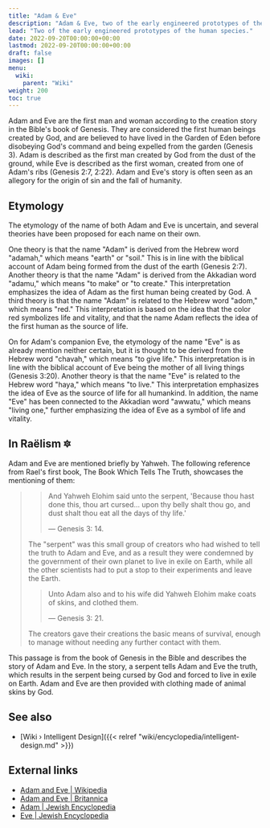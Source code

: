 ```yaml
---
title: "Adam & Eve"
description: "Adam & Eve, two of the early engineered prototypes of the human species."
lead: "Two of the early engineered prototypes of the human species."
date: 2022-09-20T00:00:00+00:00
lastmod: 2022-09-20T00:00:00+00:00
draft: false
images: []
menu:
  wiki:
    parent: "Wiki"
weight: 200
toc: true
---
```


Adam and Eve are the first man and woman according to the creation story in the Bible's book of Genesis. They are considered the first human beings created by God, and are believed to have lived in the Garden of Eden before disobeying God's command and being expelled from the garden (Genesis 3). Adam is described as the first man created by God from the dust of the ground, while Eve is described as the first woman, created from one of Adam's ribs (Genesis 2:7, 2:22). Adam and Eve's story is often seen as an allegory for the origin of sin and the fall of humanity.

## Etymology

The etymology of the name of both Adam and Eve is uncertain, and several theories have been proposed for each name on their own.

One theory is that the name "Adam" is derived from the Hebrew word "adamah," which means "earth" or "soil." This is in line with the biblical account of Adam being formed from the dust of the earth (Genesis 2:7). Another theory is that the name "Adam" is derived from the Akkadian word "adamu," which means "to make" or "to create." This interpretation emphasizes the idea of Adam as the first human being created by God. A third theory is that the name "Adam" is related to the Hebrew word "adom," which means "red." This interpretation is based on the idea that the color red symbolizes life and vitality, and that the name Adam reflects the idea of the first human as the source of life.

On for Adam's companion Eve, the etymology of the name "Eve" is as already mention neither certain, but it is thought to be derived from the Hebrew word "chavah," which means "to give life." This interpretation is in line with the biblical account of Eve being the mother of all living things (Genesis 3:20). Another theory is that the name "Eve" is related to the Hebrew word "haya," which means "to live." This interpretation emphasizes the idea of Eve as the source of life for all humankind. In addition, the name "Eve" has been connected to the Akkadian word "awwatu," which means "living one," further emphasizing the idea of Eve as a symbol of life and vitality.

## In Raëlism 🔯

Adam and Eve are mentioned briefly by Yahweh. The following reference from Rael's first book, The Book Which Tells The Truth, showcases the mentioning of them:

>> And Yahweh Elohim said unto the serpent, 'Because thou hast done this, thou art cursed... upon thy belly shalt thou go, and dust shalt thou eat all the days of thy life.'
>>
>> — Genesis 3: 14.
>
> The "serpent" was this small group of creators who had wished to tell the truth to Adam and Eve, and as a result they were condemned by the government of their own planet to live in exile on Earth, while all the other scientists had to put a stop to their experiments and leave the Earth.
>
>> Unto Adam also and to his wife did Yahweh Elohim make coats of skins, and clothed them.
>>
>>— Genesis 3: 21.
>
> The creators gave their creations the basic means of survival, enough to manage without needing any further contact with them.

This passage is from the book of Genesis in the Bible and describes the story of Adam and Eve. In the story, a serpent tells Adam and Eve the truth, which results in the serpent being cursed by God and forced to live in exile on Earth. Adam and Eve are then provided with clothing made of animal skins by God.

## See also

- [Wiki › Intelligent Design]({{< relref "wiki/encyclopedia/intelligent-design.md" >}})

## External links

- [Adam and Eve | Wikipedia](https://en.wikipedia.org/wiki/Adam_and_Eve)
- [Adam and Eve | Britannica](https://www.britannica.com/biography/Adam-and-Eve-biblical-literary-figures)
- [Adam | Jewish Encyclopedia](https://jewishencyclopedia.com/articles/758-adam)
- [Eve | Jewish Encyclopedia](https://jewishencyclopedia.com/articles/5916-eve)
